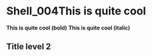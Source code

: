 # Shell_004This is quite cool
**This is quite cool (bold)**
**This is quite cool (italic)**
## Title level 2
